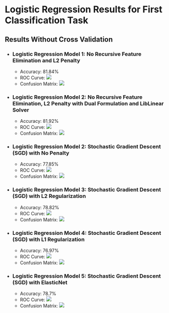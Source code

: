 # Logistic Regression Results for First Classification Task

## Results Without Cross Validation

- ### Logistic Regression Model 1: No Recursive Feature Elimination and L2 Penalty
  - Accuracy: 81.84%
  - ROC Curve: ![](../../../images/logistic-regression/logistic-regression-roc-curve.png)
  - Confusion Matrix: ![](../../../images/logistic-regression/logistic-regression-confusion-matrix.png)

- ### Logistic Regression Model 2: No Recursive Feature Elimination, L2 Penalty with Dual Formulation and LibLinear Solver
  - Accuracy: 81.92%
  - ROC Curve: ![](../../../log-reg-dual-l2-roc-curve.png)
  - Confusion Matrix: ![](../../../log-reg-dual-l2-confusion-matrix.png)


- ### Logistic Regression Model 2: Stochastic Gradient Descent (SGD) with No Penalty
  - Accuracy: 77.85%
  - ROC Curve: ![](../../../images/logistic-regression/sgd-log-reg-np-roc-curve.png)
  - Confusion Matrix: ![](../../../images/logistic-regression/sgd-log-reg-np-confusion-matrix.png)

- ### Logistic Regression Model 3: Stochastic Gradient Descent (SGD) with L2 Regularization
  - Accuracy: 78.82%
  - ROC Curve: ![](../../../images/logistic-regression/sgd-log-reg-l2-roc-curve.png)
  - Confusion Matrix: ![](../../../images/logistic-regression/sgd-log-reg-l2-confusion-matrix.png)

- ### Logistic Regression Model 4: Stochastic Gradient Descent (SGD) with L1 Regularization
  - Accuracy: 76.97%
  - ROC Curve: ![](../../../images/logistic-regression/sgd-log-reg-l1-roc-curve.png)
  - Confusion Matrix: ![](../../../images/logistic-regression/sgd-log-reg-l1-confusion-matrix.png)

- ### Logistic Regression Model 5: Stochastic Gradient Descent (SGD) with ElasticNet
  - Accuracy: 78.7%
  - ROC Curve: ![](../../../images/logistic-regression/sgd-log-reg-elasticnet-roc-curve.png)
  - Confusion Matrix: ![](../../../images/logistic-regression/sgd-log-reg-elasticnet-confusion-matrix.png)
